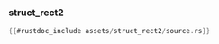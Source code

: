 ### struct_rect2

```rust
{{#rustdoc_include assets/struct_rect2/source.rs}}
```
<div class="flex-container vis_block" style="position:relative; margin-left:-75px; margin-right:-75px; display: none;">
	<object type="image/svg+xml" class="struct_rect2 code_panel" data="assets/struct_rect2/vis_code.svg"></object>
	<object type="image/svg+xml" class="struct_rect2 tl_panel" data="assets/struct_rect2/vis_timeline.svg" style="width: auto;" onmouseenter="helpers(struct_rect2)"></object>
</div>